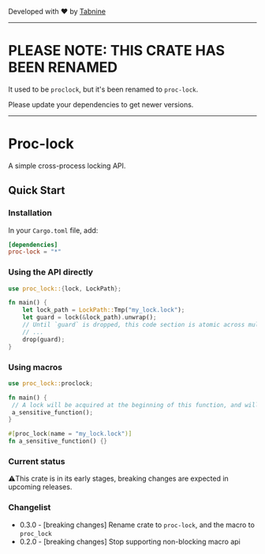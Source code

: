 Developed with ❤️ by [Tabnine](https://www.tabnine.com)

---
# PLEASE NOTE: THIS CRATE HAS BEEN RENAMED

It used to be `proclock`, but it's been renamed to `proc-lock`.

Please update your dependencies to get newer versions. 

---
# Proc-lock
A simple cross-process locking API.

## Quick Start
### Installation
In your `Cargo.toml` file, add:
```toml
[dependencies]
proc-lock = "*"
```

### Using the API directly
```rust
use proc_lock::{lock, LockPath};

fn main() {
    let lock_path = LockPath::Tmp("my_lock.lock");
    let guard = lock(&lock_path).unwrap();
    // Until `guard` is dropped, this code section is atomic across multiple processes.
    // ...
    drop(guard);
}
```

### Using macros
```rust
use proc_lock::proclock;

fn main() {
 // A lock will be acquired at the beginning of this function, and will be released at the end.
 a_sensitive_function();
}

#[proc_lock(name = "my_lock.lock")]
fn a_sensitive_function() {}
```

### Current status
⚠️This crate is in its early stages, breaking changes are expected in upcoming releases.

### Changelist
- 0.3.0 - [breaking changes] Rename crate to `proc-lock`, and the macro to `proc_lock`
- 0.2.0 - [breaking changes] Stop supporting non-blocking macro api